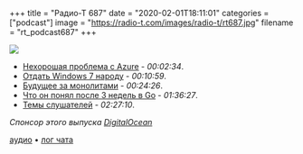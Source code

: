 +++
title = "Радио-Т 687"
date = "2020-02-01T18:11:01"
categories = ["podcast"]
image = "https://radio-t.com/images/radio-t/rt687.jpg"
filename = "rt_podcast687"
+++

![](https://radio-t.com/images/radio-t/rt687.jpg)

- [Нехорошая проблема с Azure](https://www.forbes.com/sites/zakdoffman/2020/01/30/severe-perfect-100-microsoft-flaw-confirmed-this-is-a-cloud-security-nightmare/) - *00:02:34*.
- [Отдать Windows 7 народу](https://www.fsf.org/windows/upcycle-windows-7) - *00:10:59*.
- [Будущее за монолитами](https://changelog.com/posts/monoliths-are-the-future) - *00:24:26*.
- [Что он понял после 3 недель в Go](https://danlark.org/2020/01/31/i-wrote-go-code-for-3-weeks-and-you-wont-believe-what-happened-next/) - *01:36:27*.
- [Темы слушателей](https://radio-t.com/p/2020/01/28/prep-687/) - *02:27:10*.

*Спонсор этого выпуска [DigitalOcean](https://do.co/radiot)*


[аудио](https://cdn.radio-t.com/rt_podcast687.mp3) • [лог чата](https://chat.radio-t.com/logs/radio-t-687.html)
<audio src="https://cdn.radio-t.com/rt_podcast687.mp3" preload="none"></audio>
